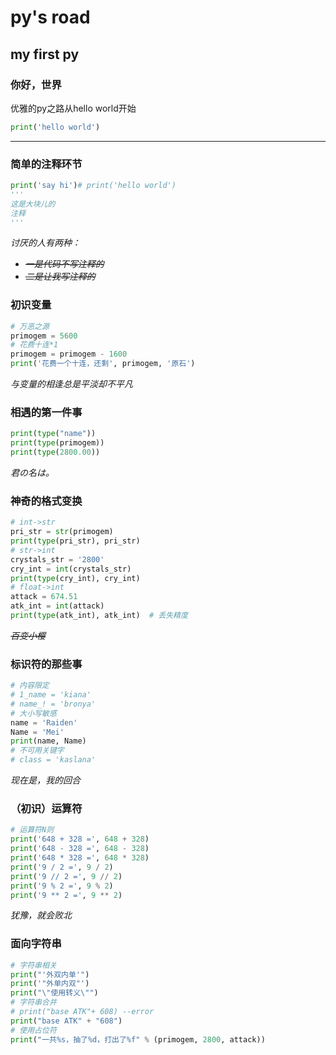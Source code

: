 # py's road

## my first py

### 你好，世界
优雅的py之路从hello world开始
```python
print('hello world')
```

---

### 简单的注释环节
```python
print('say hi')# print('hello world')
'''
这是大块儿的
注释
'''
```
_讨厌的人有两种：_
* _~~一是代码不写注释的~~_
* _~~二是让我写注释的~~_

### 初识变量
```python
# 万恶之源
primogem = 5600
# 花费十连*1
primogem = primogem - 1600
print('花费一个十连，还剩', primogem, '原石')
```
*与变量的相逢总是平淡却不平凡*

### 相遇的第一件事
```python
print(type("name"))
print(type(primogem))
print(type(2800.00))
```
*君の名は。*

### 神奇的格式变换
```python
# int->str
pri_str = str(primogem)
print(type(pri_str), pri_str)
# str->int
crystals_str = '2800'
cry_int = int(crystals_str)
print(type(cry_int), cry_int)
# float->int
attack = 674.51
atk_int = int(attack)
print(type(atk_int), atk_int)  # 丢失精度
```
*~~百变小樱~~*

### 标识符的那些事
```python
# 内容限定
# 1_name = 'kiana'
# name_! = 'bronya'
# 大小写敏感
name = 'Raiden'
Name = 'Mei'
print(name, Name)
# 不可用关键字
# class = 'kaslana'
```
*现在是，我的回合*

### （初识）运算符
```python
# 运算符N则
print('648 + 328 =', 648 + 328)
print('648 - 328 =', 648 - 328)
print('648 * 328 =', 648 * 328)
print('9 / 2 =', 9 / 2)
print('9 // 2 =', 9 // 2)
print('9 % 2 =', 9 % 2)
print('9 ** 2 =', 9 ** 2)
```
*犹豫，就会败北*

### 面向字符串
```python
# 字符串相关
print("'外双内单'")
print('"外单内双"')
print("\"使用转义\"")
# 字符串合并
# print("base ATK"+ 608) --error
print("base ATK" + "608")
# 使用占位符
print("一共%s，抽了%d，打出了%f" % (primogem, 2800, attack))
```